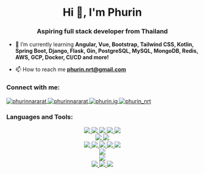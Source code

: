 <h1 align="center">Hi 👋, I'm Phurin</h1>
<h3 align="center">Aspiring full stack developer from Thailand</h3>

- 🌱 I’m currently learning **Angular, Vue, Bootstrap, Tailwind CSS, Kotlin, Spring Boot, Django, Flask, Gin, PostgreSQL, MySQL, MongoDB, Redis, AWS, GCP, Docker, CI/CD and more!**

- 📫 How to reach me **phurin.nrt@gmail.com**

<h3 align="left">Connect with me:</h3>
<p align="left">
    <a href="https://linkedin.com/in/phurinnararat" target="_blank" rel="noopener noreferrer">
        <img align="center" src="https://img.shields.io/badge/LinkedIn-0077B5?style=for-the-badge&logo=linkedin&logoColor=white" alt="phurinnararat"/>
    </a>
    <a href="https://fb.com/phurinnararat" target="_blank" rel="noopener noreferrer">
        <img align="center" src="https://img.shields.io/badge/Facebook-1877F2?style=for-the-badge&logo=facebook&logoColor=white" alt="phurinnararat"/>
    </a>
    <a href="https://instagram.com/phurin.ig" target="_blank" rel="noopener noreferrer">
        <img align="center" src="https://img.shields.io/badge/Instagram-E4405F?style=for-the-badge&logo=instagram&logoColor=white" alt="phurin.ig"/>
    </a>
    <a href="https://www.hackerrank.com/phurin_nrt" target="_blank" rel="noopener noreferrer">
        <img align="center" src="https://img.shields.io/badge/-Hackerrank-2EC866?style=for-the-badge&logo=HackerRank&logoColor=white" alt="phurin_nrt"/>
    </a>
</p>

<h3 align="left">Languages and Tools:</h3>
<div align=center>
    <a href="https://www.arduino.cc/" target="_blank" rel="noopener noreferrer">
        <img src="https://img.shields.io/badge/html5-E34F26?style=for-the-badge&logo=html5&logoColor=white">
    </a>
    <a href="https://www.w3schools.com/css/" target="_blank" rel="noopener noreferrer">
    <img src="https://img.shields.io/badge/css-1572B6?style=for-the-badge&logo=css3&logoColor=white">
    </a>
    <a href="https://developer.mozilla.org/en-US/docs/Web/JavaScript" target="_blank" rel="noopener noreferrer">
    <img src="https://img.shields.io/badge/javascript-F7DF1E?style=for-the-badge&logo=javascript&logoColor=black">
    </a>
    <a href="https://www.typescriptlang.org/" target="_blank" rel="noopener noreferrer">
    <img src="https://img.shields.io/badge/typescript-3178C6?style=for-the-badge&logo=typescript&logoColor=white">
    </a>
    <a href="https://reactjs.org/" target="_blank" rel="noopener noreferrer">
    <img src="https://img.shields.io/badge/react-61DAFB?style=for-the-badge&logo=react&logoColor=black">
    </a>
    <br>
    <a href="https://nodejs.org" target="_blank" rel="noopener noreferrer">
    <img src="https://img.shields.io/badge/node.js-339933?style=for-the-badge&logo=Node.js&logoColor=white">
    </a>
    <a href="https://expressjs.com" target="_blank" rel="noopener noreferrer">
    <img src="https://img.shields.io/badge/express-000000?style=for-the-badge&logo=express&logoColor=white">
    </a>
    <br>
    <a href="https://www.cprogramming.com/" target="_blank" rel="noopener noreferrer">
    <img src="https://img.shields.io/badge/c-A8B9CC?style=for-the-badge&logo=c&logoColor=black">
    </a>
    <a href="https://golang.org" target="_blank" rel="noopener noreferrer">
    <img src="https://img.shields.io/badge/go-00ADD8?style=for-the-badge&logo=go&logoColor=white">
    </a>
    <a href="https://www.java.com" target="_blank" rel="noopener noreferrer">
    <img src="https://img.shields.io/badge/java-007396?style=for-the-badge&logo=java&logoColor=white">
    </a>
    <a href="https://www.python.org" target="_blank" rel="noopener noreferrer">
    <img src="https://img.shields.io/badge/python-3776AB?style=for-the-badge&logo=python&logoColor=white">
    </a>
    <a href="https://developer.apple.com/swift/" target="_blank" rel="noopener noreferrer">
    <img src="https://img.shields.io/badge/swift-F05138?style=for-the-badge&logo=swift&logoColor=white">
    </a>
    <br>
    <a href="https://www.microsoft.com/en-us/sql-server" target="_blank" rel="noopener noreferrer">
    <img src="https://img.shields.io/badge/Microsoft%20SQL%20Server-CC2927?style=for-the-badge&logo=microsoft%20sql%20server&logoColor=white">
    </a>
    <br>
    <a href="https://www.selenium.dev" target="_blank" rel="noopener noreferrer">
    <img src="https://img.shields.io/badge/selenium-43B02A?style=for-the-badge&logo=selenium&logoColor=white">
    </a>
    <br>
    <a href="https://www.arduino.cc/" target="_blank" rel="noopener noreferrer">
    <img src="https://img.shields.io/badge/arduino-00878F?style=for-the-badge&logo=arduino&logoColor=white">
    </a>
    <a href="https://www.linux.org/" target="_blank" rel="noopener noreferrer">
    <img src="https://img.shields.io/badge/linux-FCC624?style=for-the-badge&logo=linux&logoColor=black">
    </a>
    <a href="https://www.raspberrypi.com/" target="_blank" rel="noopener noreferrer">
    <img src="https://img.shields.io/badge/raspberrypi-A22846?style=for-the-badge&logo=raspberrypi&logoColor=white">
    </a>
    <br>
</div>